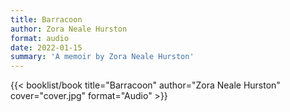 ```yaml
---
title: Barracoon
author: Zora Neale Hurston
format: audio
date: 2022-01-15
summary: 'A memoir by Zora Neale Hurston'
---
```


{{< booklist/book
title="Barracoon"
author="Zora Neale Hurston"
cover="cover.jpg"
format="Audio" >}}
